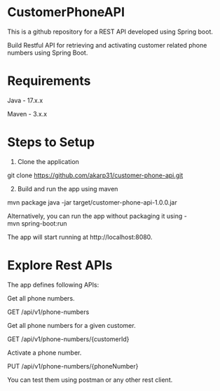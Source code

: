 # CustomerPhoneAPI
This is a github repository for a  REST API developed using Spring boot.

Build Restful API for retrieving and activating customer related phone numbers using Spring Boot.

# Requirements
Java - 17.x.x

Maven - 3.x.x

# Steps to Setup
1. Clone the application

  git clone https://github.com/akarp31/customer-phone-api.git

2. Build and run the app using maven

  mvn package
  java -jar target/customer-phone-api-1.0.0.jar
  
  Alternatively, you can run the app without packaging it using -  
  mvn spring-boot:run
  
  The app will start running at http://localhost:8080.

# Explore Rest APIs
The app defines following APIs:

Get all phone numbers.

GET /api/v1/phone-numbers

Get all phone numbers for a given customer.

GET /api/v1/phone-numbers/{customerId}

Activate a phone number.

PUT /api/v1/phone-numbers/{phoneNumber}

You can test them using postman or any other rest client.
